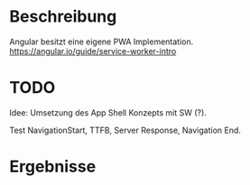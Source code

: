 # Beschreibung
Angular besitzt eine eigene PWA Implementation. https://angular.io/guide/service-worker-intro

# TODO
Idee: Umsetzung des App Shell Konzepts mit SW (?).

Test NavigationStart, TTFB, Server Response, Navigation End.  
# Ergebnisse
